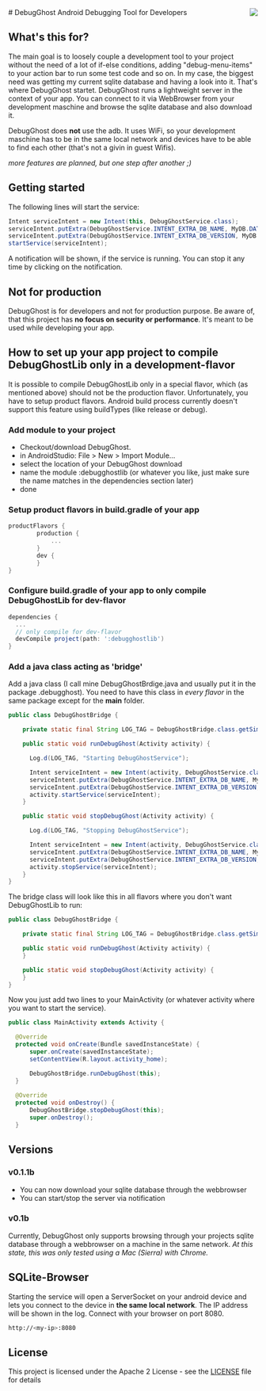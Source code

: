<img align="right" src="https://raw.githubusercontent.com/sanidgmbh/debugghost/master/debugghostlib/src/main/res/mipmap-xxxhdpi/ic_ghost.png" />
# DebugGhost
Android Debugging Tool for Developers

## What's this for?
The main goal is to loosely couple a development tool to your project without the need of a lot of if-else conditions, adding "debug-menu-items" to your action bar to run some test code and so on. In my case, the biggest need was getting my current sqlite database and having a look into it. That's where DebugGhost startet. DebugGhost runs a lightweight server in the context of your app. You can connect to it via WebBrowser from your development maschine and browse the sqlite database and also download it.

DebugGhost does **not** use the adb. It uses WiFi, so your development maschine has to be in the same local network and devices have to be able to find each other (that's not a givin in guest Wifis).

*more features are planned, but one step after another ;)*

## Getting started
The following lines will start the service:
```java
Intent serviceIntent = new Intent(this, DebugGhostService.class);
serviceIntent.putExtra(DebugGhostService.INTENT_EXTRA_DB_NAME, MyDB.DATABASE_NAME);
serviceIntent.putExtra(DebugGhostService.INTENT_EXTRA_DB_VERSION, MyDB.DATABASE_VERSION);
startService(serviceIntent);
```
A notification will be shown, if the service is running. You can stop it any time by clicking on the notification.

## Not for production
DebugGhost is for developers and not for production purpose. Be aware of, that this project has **no focus on security or performance**. It's meant to be used while developing your app.

## How to set up your app project to compile DebugGhostLib only in a development-flavor
It is possible to compile DebugGhostLib only in a special flavor, which (as mentioned above) should not be the production flavor. Unfortunately, you have to setup product flavors. Android build process currently doesn't support this feature using buildTypes (like release or debug).

### Add module to your project
* Checkout/download DebugGhost.
* in AndroidStudio: File > New > Import Module...
* select the location of your DebugGhost download
* name the module :debugghostlib (or whatever you like, just make sure the name matches in the dependencies section later)
* done

### Setup product flavors in build.gradle of your app
```gradle
productFlavors {
        production {
            ...
        }
        dev {
        }
}
```

### Configure build.gradle of your app to only compile DebugGhostLib for dev-flavor

```gradle
dependencies {
  ...
  // only compile for dev-flavor
  devCompile project(path: ':debugghostlib')
}
```

### Add a java class acting as 'bridge'
Add a java class (I call mine DebugGhostBrdige.java and usually put it in the package .debugghost).
You need to have this class in *every flavor* in the same package except for the **main** folder.

```java
public class DebugGhostBridge {

    private static final String LOG_TAG = DebugGhostBridge.class.getSimpleName();

    public static void runDebugGhost(Activity activity) {

      Log.d(LOG_TAG, "Starting DebugGhostService");

      Intent serviceIntent = new Intent(activity, DebugGhostService.class);
      serviceIntent.putExtra(DebugGhostService.INTENT_EXTRA_DB_NAME, MyDB.DATABASE_NAME);
      serviceIntent.putExtra(DebugGhostService.INTENT_EXTRA_DB_VERSION, MyDB.DATABASE_VERSION);
      activity.startService(serviceIntent);
    }

    public static void stopDebugGhost(Activity activity) {

      Log.d(LOG_TAG, "Stopping DebugGhostService");

      Intent serviceIntent = new Intent(activity, DebugGhostService.class);
      serviceIntent.putExtra(DebugGhostService.INTENT_EXTRA_DB_NAME, MyDB.DATABASE_NAME);
      serviceIntent.putExtra(DebugGhostService.INTENT_EXTRA_DB_VERSION, MyDB.DATABASE_VERSION);
      activity.stopService(serviceIntent);
    }
}
```

The bridge class will look like this in all flavors where you don't want DebugGhostLib to run:
```java
public class DebugGhostBridge {

    private static final String LOG_TAG = DebugGhostBridge.class.getSimpleName();

    public static void runDebugGhost(Activity activity) {
    }

    public static void stopDebugGhost(Activity activity) {
    }
}
```
Now you just add two lines to your MainActivity (or whatever activity where you want to start the service).
```java
public class MainActivity extends Activity {

  @Override
  protected void onCreate(Bundle savedInstanceState) {
      super.onCreate(savedInstanceState);
      setContentView(R.layout.activity_home);

      DebugGhostBridge.runDebugGhost(this);
  }
  
  @Override
  protected void onDestroy() {
      DebugGhostBridge.stopDebugGhost(this);
      super.onDestroy();
  }
```

## Versions
### v0.1.1b
* You can now download your sqlite database through the webbrowser
* You can start/stop the server via notification

### v0.1b
Currently, DebugGhost only supports browsing through your projects sqlite database through a webbrowser on a machine in the same network.
*At this state, this was only tested using a Mac (Sierra) with Chrome.*

## SQLite-Browser
Starting the service will open a ServerSocket on your android device and lets you connect to the device in **the same local network**.
The IP address will be shown in the log.
Connect with your browser on port 8080.
```bash
http://<my-ip>:8080
```
## License

This project is licensed under the Apache 2 License - see the [LICENSE](LICENSE) file for details
